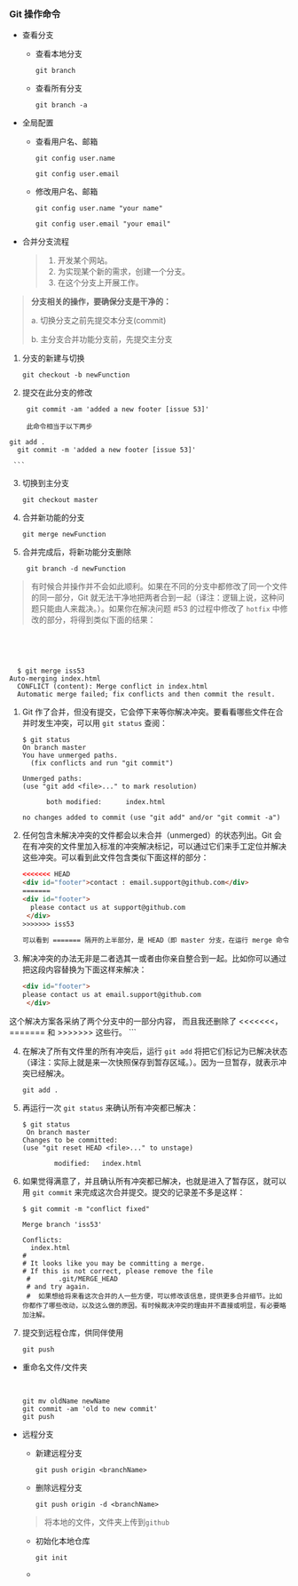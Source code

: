 ### Git 操作命令

- 查看分支

  - 查看本地分支

    `git branch`

  - 查看所有分支

    `git branch -a`

- 全局配置

  - 查看用户名、邮箱

    `git config user.name`

    `git config user.email`

  - 修改用户名、邮箱

    `git config user.name "your name"`

    `git config user.email "your email"`

- 合并分支流程

  > 1. 开发某个网站。
  > 2. 为实现某个新的需求，创建一个分支。
  > 3. 在这个分支上开展工作。
>
  > **分支相关的操作，要确保分支是干净的：**
>
  > a. 切换分支之前先提交本分支(commit)
  >
  > b. 主分支合并功能分支前，先提交主分支

  1. 分支的新建与切换

     ```shell
     git checkout -b newFunction
     ```
  
  2. 提交在此分支的修改
  
     ```shell
      git commit -am 'added a new footer [issue 53]'
        
      此命令相当于以下两步
     ```

    git add .
      git commit -m 'added a new footer [issue 53]'
      
     ```

  3. 切换到主分支

     ```shell
     git checkout master
     ```

  4. 合并新功能的分支

     ```shell
     git merge newFunction
     ```

  5. 合并完成后，将新功能分支删除

     ```shell
      git branch -d newFunction
     ```

  > 有时候合并操作并不会如此顺利。如果在不同的分支中都修改了同一个文件的同一部分，Git 就无法干净地把两者合到一起（译注：逻辑上说，这种问题只能由人来裁决。）。如果你在解决问题 #53 的过程中修改了 `hotfix` 中修改的部分，将得到类似下面的结果：

  ​		

  ​		

```shell
  $ git merge iss53
Auto-merging index.html
  CONFLICT (content): Merge conflict in index.html
  Automatic merge failed; fix conflicts and then commit the result.
```

  1. Git 作了合并，但没有提交，它会停下来等你解决冲突。要看看哪些文件在合并时发生冲突，可以用 `git status` 查阅：
  
     ```shell
     $ git status
     On branch master
     You have unmerged paths.
       (fix conflicts and run "git commit")
     
     Unmerged paths:
     (use "git add <file>..." to mark resolution)
     
           both modified:      index.html
     
     no changes added to commit (use "git add" and/or "git commit -a")
     ```
  
  2. 任何包含未解决冲突的文件都会以未合并（unmerged）的状态列出。Git 会在有冲突的文件里加入标准的冲突解决标记，可以通过它们来手工定位并解决这些冲突。可以看到此文件包含类似下面这样的部分：
  
     ```html
     <<<<<<< HEAD
     <div id="footer">contact : email.support@github.com</div>
     =======
     <div id="footer">
       please contact us at support@github.com
      </div>
     >>>>>>> iss53
      
     可以看到 ======= 隔开的上半部分，是 HEAD（即 master 分支，在运行 merge 命令时所切换到的分支）中的内容，下半部分是在 iss53 分支中的内容。
     
     ```
  
  3. 解决冲突的办法无非是二者选其一或者由你亲自整合到一起。比如你可以通过把这段内容替换为下面这样来解决：
  
     ```html
     <div id="footer">
     please contact us at email.support@github.com
      </div>
     
     ```

   这个解决方案各采纳了两个分支中的一部分内容，
     而且我还删除了
     <<<<<<<，======= 和 >>>>>>> 这些行。
     ```

  4. 在解决了所有文件里的所有冲突后，运行 `git add` 将把它们标记为已解决状态（译注：实际上就是来一次快照保存到暂存区域。）。因为一旦暂存，就表示冲突已经解决。

     ```shell
     git add .
     ```
  
  5. 再运行一次 `git status` 来确认所有冲突都已解决：
  
     ```shell
     $ git status
      On branch master
     Changes to be committed:
     (use "git reset HEAD <file>..." to unstage)
     
             modified:   index.html
     ```
  
  6. 如果觉得满意了，并且确认所有冲突都已解决，也就是进入了暂存区，就可以用 `git commit` 来完成这次合并提交。提交的记录差不多是这样：
  
     ```shell
     $ git commit -m "conflict fixed"
     
     Merge branch 'iss53'
     
     Conflicts:
       index.html
     #
     # It looks like you may be committing a merge.
     # If this is not correct, please remove the file
      #       .git/MERGE_HEAD
      # and try again.
      #  如果想给将来看这次合并的人一些方便，可以修改该信息，提供更多合并细节。比如你都作了哪些改动，以及这么做的原因。有时候裁决冲突的理由并不直接或明显，有必要略加注解。
     
     ```



  7. 提交到远程仓库，供同伴使用
  
     ```shell
     git push
     ```

- 重命名文件/文件夹

  ​	

  ```shell
  git mv oldName newName
  git commit -am 'old to new commit'
  git push
  ```

- 远程分支

  - 新建远程分支

    ```shell
    git push origin <branchName>
    ```

  - 删除远程分支

    ```shell
    git push origin -d <branchName>
    ```

    

  > 将本地的文件，文件夹上传到`github`
  
  - 初始化本地仓库
  
    ```shell
    git init
    ```
  
  - 

